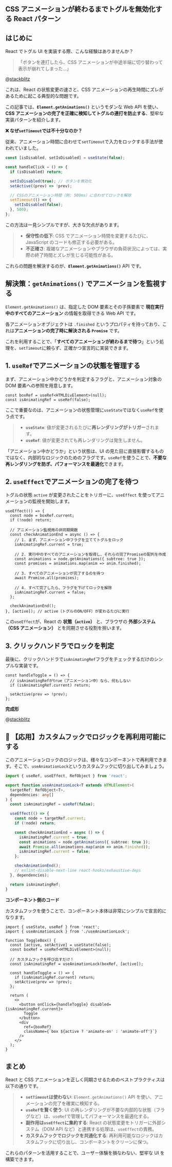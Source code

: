 ## CSS アニメーションが終わるまでトグルを無効化する React パターン

## はじめに

React でトグル UI を実装する際、こんな経験はありませんか？

> 「ボタンを連打したら、CSS アニメーションが中途半端に切り替わって表示が崩れてしまった…」

@[stackblitz](https://stackblitz.com/github/oharu121/react-demo?embed=1&file=components%2FBrokenAnimationBox.tsx&hideExplorer=1&hideNavigation=1&initialpath=/broken-animation-box&view=preview)

これは、React の状態変更の速さと、CSS アニメーションの再生時間にズレがあるために起こる典型的な問題です。

この記事では、**`Element.getAnimations()`** というモダンな Web API を使い、**CSS アニメーションの完了を正確に検知してトグルの連打を防止する**、堅牢な実装パターンを紹介します。

**❌ なぜ`setTimeout`では不十分なのか？**

従来、アニメーション時間に合わせて`setTimeout`で入力をロックする手法が使われていました。

```ts
const [isDisabled, setIsDisabled] = useState(false);

const handleClick = () => {
  if (isDisabled) return;

  setIsDisabled(true); // ボタンを無効化
  setActive((prev) => !prev);

  // CSSのアニメーション時間（例: 500ms）に合わせてロックを解除
  setTimeout(() => {
    setIsDisabled(false);
  }, 500);
};
```

この方法は一見シンプルですが、大きな欠点があります。

> - **保守性の低下**: CSS でアニメーション時間を変更するたびに、JavaScript のコードも修正する必要がある。
> - **不正確さ**: 複雑なアニメーションやブラウザの負荷状況によっては、実際の終了時間とズレが生じる可能性がある。

これらの問題を解決するのが、**`Element.getAnimations()`** API です。

## 解決策：`getAnimations()` でアニメーションを監視する

`Element.getAnimations()` は、指定した DOM 要素とその子孫要素で **現在実行中のすべてのアニメーション** の情報を取得できる Web API です。

各アニメーションオブジェクトは `.finished` というプロパティを持っており、これは**アニメーションの完了時に解決される `Promise`** です。

これを利用することで、「**すべてのアニメーションが終わるまで待つ**」という処理を、`setTimeout`に頼らず、正確かつ宣言的に実装できます。

## 1\. `useRef`でアニメーションの状態を管理する

まず、アニメーション中かどうかを判定するフラグと、アニメーション対象の DOM 要素への参照を用意します。

```tsx:MultiAnimation.tsx
const boxRef = useRef<HTMLDivElement>(null);
const isAnimatingRef = useRef(false);
```

ここで重要なのは、アニメーションの状態管理に`useState`ではなく`useRef`を使う点です。

> - **`useState`**: 値が変更されるたびに**再レンダリングがトリガー**されます。
> - **`useRef`**: 値が変更されても再レンダリングは発生しません。

「アニメーション中かどうか」という状態は、UI の見た目に直接影響するものではなく、内部的なロジックのためのフラグです。`useRef`を使うことで、**不要な再レンダリングを防ぎ、パフォーマンスを最適化**できます。

## 2\. `useEffect`でアニメーションの完了を待つ

トグルの状態 `active` が変更されたことをトリガーに、`useEffect` を使ってアニメーションの監視を開始します。

```tsx:MultiAnimation.tsx
useEffect(() => {
  const node = boxRef.current;
  if (!node) return;

  // アニメーション監視用の非同期関数
  const checkAnimationEnd = async () => {
    // 1. まず、アニメーション中フラグを立ててトグルをロック
    isAnimatingRef.current = true;

    // 2. 実行中のすべてのアニメーションを取得し、それらの完了Promiseの配列を作成
    const animations = node.getAnimations({ subtree: true });
    const promises = animations.map(anim => anim.finished);

    // 3. すべてのアニメーションが完了するのを待つ
    await Promise.all(promises);

    // 4. すべて完了したら、フラグを下げてロックを解除
    isAnimatingRef.current = false;
  };

  checkAnimationEnd();
}, [active]); // active（トグルのON/OFF）が変わるたびに実行
```

この`useEffect`が、React の **状態（`active`）** と、ブラウザの **外部システム（CSS アニメーション）** とを同期させる役割を担います。

## 3\. クリックハンドラでロックを判定

最後に、クリックハンドラで`isAnimatingRef`フラグをチェックするだけのシンプルな実装です。

```tsx:MultiAnimation.tsx
const handleToggle = () => {
  // isAnimatingRefがtrue（アニメーション中）なら、何もしない
  if (isAnimatingRef.current) return;

  setActive(prev => !prev);
};
```

**完成形**

@[stackblitz](https://stackblitz.com/github/oharu121/react-demo?embed=1&file=components%2FSafeAnimationBox.tsx&hideExplorer=1&hideNavigation=1&initialpath=/safe-animation-box&view=preview)

## 🚀 【応用】カスタムフックでロジックを再利用可能にする

このアニメーションロックのロジックは、様々なコンポーネントで再利用できます。そこで、`useAnimationLock`というカスタムフックに切り出してみましょう。

```ts:useanimationlock.ts
import { useRef, useEffect, RefObject } from 'react';

export function useAnimationLock<T extends HTMLElement>(
  targetRef: RefObject<T>,
  dependencies: any[]
) {
  const isAnimatingRef = useRef(false);

  useEffect(() => {
    const node = targetRef.current;
    if (!node) return;

    const checkAnimationEnd = async () => {
      isAnimatingRef.current = true;
      const animations = node.getAnimations({ subtree: true });
      await Promise.all(animations.map(anim => anim.finished));
      isAnimatingRef.current = false;
    };

    checkAnimationEnd();
    // eslint-disable-next-line react-hooks/exhaustive-deps
  }, dependencies);

  return isAnimatingRef;
}
```

**コンポーネント側のコード**

カスタムフックを使うことで、コンポーネント本体は非常にシンプルで宣言的になります。

```tsx:Togglebox.tsx
import { useState, useRef } from 'react';
import { useAnimationLock } from './useAnimationLock';

function ToggleBox() {
  const [active, setActive] = useState(false);
  const boxRef = useRef<HTMLDivElement>(null);

  // カスタムフックを呼び出すだけ！
  const isAnimatingRef = useAnimationLock(boxRef, [active]);

  const handleToggle = () => {
    if (isAnimatingRef.current) return;
    setActive(prev => !prev);
  };

  return (
    <>
      <button onClick={handleToggle} disabled={isAnimatingRef.current}>
        Toggle
      </button>
      <div
        ref={boxRef}
        className={`box ${active ? 'animate-on' : 'animate-off'}`}
      />
    </>
  );
}
```

## まとめ

React と CSS アニメーションを正しく同期させるためのベストプラクティスは以下の通りです。

> - **`setTimeout`は使わない**: `Element.getAnimations()` API を使い、アニメーションの完了を確実に検知する。
> - **`useRef`を賢く使う**: UI の再レンダリングが不要な内部的な状態（フラグなど）は、`useRef`で管理してパフォーマンスを最適化する。
> - **副作用は`useEffect`に集約する**: React の状態変更をトリガーに外部システム（DOM API など）と連携する処理は、`useEffect`の責務。
> - **カスタムフックでロジックを共通化する**: 再利用可能なロジックはカスタムフックに切り出し、コンポーネントをクリーンに保つ。

これらのパターンを活用することで、ユーザー体験を損なわない、堅牢な UI を構築できます。
